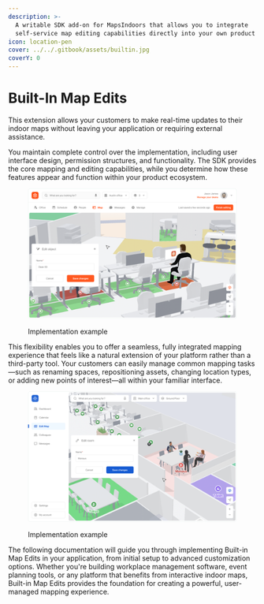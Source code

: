 ```yaml
---
description: >-
  A writable SDK add-on for MapsIndoors that allows you to integrate
  self-service map editing capabilities directly into your own product
icon: location-pen
cover: ../../.gitbook/assets/builtin.jpg
coverY: 0
---
```


# Built-In Map Edits

This extension allows your customers to make real-time updates to their indoor maps without leaving your application or requiring external assistance.

You maintain complete control over the implementation, including user interface design, permission structures, and functionality. The SDK provides the core mapping and editing capabilities, while you determine how these features appear and function within your product ecosystem.

<figure><img src="../../.gitbook/assets/mockup-edits-2 (2).png" alt=""><figcaption><p>Implementation example</p></figcaption></figure>

This flexibility enables you to offer a seamless, fully integrated mapping experience that feels like a natural extension of your platform rather than a third-party tool. Your customers can easily manage common mapping tasks—such as renaming spaces, repositioning assets, changing location types, or adding new points of interest—all within your familiar interface.

<figure><img src="../../.gitbook/assets/mockup-edits-1 (2).png" alt=""><figcaption><p>Implementation example</p></figcaption></figure>

The following documentation will guide you through implementing Built-in Map Edits in your application, from initial setup to advanced customization options. Whether you're building workplace management software, event planning tools, or any platform that benefits from interactive indoor maps, Built-in Map Edits provides the foundation for creating a powerful, user-managed mapping experience.

